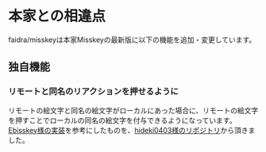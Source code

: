 # 本家との相違点
faidra/misskeyは本家Misskeyの最新版に以下の機能を追加・変更しています。  

## 独自機能

### リモートと同名のリアクションを押せるように
リモートの絵文字と同名の絵文字がローカルにあった場合に、リモートの絵文字を押すことでローカルの同名の絵文字を付与できるようになっています。  
[Ebisskey様の実装](https://github.com/shrimpia/misskey/commit/e91295ff9c6f8ac90f61c8de7a891a6836e48e95)を参考にしたものを、[hideki0403様のリポジトリ](https://github.com/hideki0403/misskey.yukineko.me)から頂きました。  

